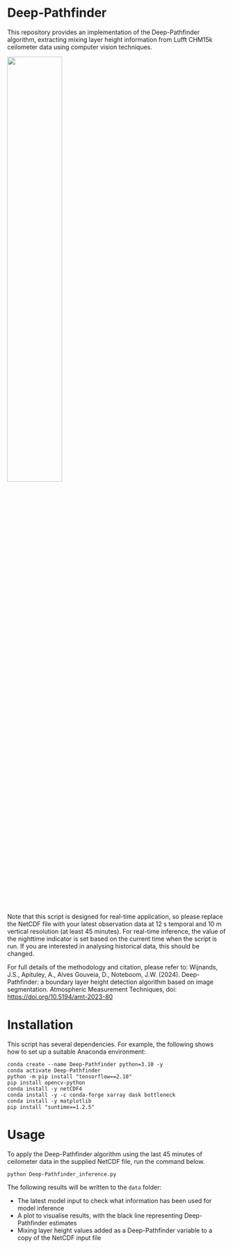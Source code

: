 # Deep-Pathfinder
This repository provides an implementation of the Deep-Pathfinder algorithm, extracting mixing layer height information from Lufft CHM15k ceilometer data using computer vision techniques.

<img src="concept.png" width="50%" />

Note that this script is designed for real-time application, so please replace the NetCDF file with your latest observation data at 12 s temporal and 10 m vertical resolution (at least 45 minutes). For real-time inference, the value of the nighttime indicator is set based on the current time when the script is run. If you are interested in analysing historical data, this should be changed.

For full details of the methodology and citation, please refer to: Wijnands, J.S., Apituley, A., Alves Gouveia, D., Noteboom, J.W. (2024). Deep-Pathfinder: a boundary layer height detection algorithm based on image segmentation. Atmospheric Measurement Techniques, doi: https://doi.org/10.5194/amt-2023-80

# Installation

This script has several dependencies. For example, the following shows how to set up a suitable Anaconda environment:

```
conda create --name Deep-Pathfinder python=3.10 -y
conda activate Deep-Pathfinder
python -m pip install "tensorflow==2.10"
pip install opencv-python
conda install -y netCDF4
conda install -y -c conda-forge xarray dask bottleneck
conda install -y matplotlib
pip install "suntime==1.2.5"

```

# Usage

To apply the Deep-Pathfinder algorithm using the last 45 minutes of ceilometer data in the supplied NetCDF file, run the command below.

```
python Deep-Pathfinder_inference.py
```

The following results will be written to the `data` folder:
* The latest model input to check what information has been used for model inference
* A plot to visualise results, with the black line representing Deep-Pathfinder estimates
* Mixing layer height values added as a Deep-Pathfinder variable to a copy of the NetCDF input file
